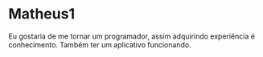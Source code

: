# Matheus1
Eu gostaria de me tornar um programador, assim adquirindo experiência é conhecimento.
Também ter um aplicativo funcionando.
